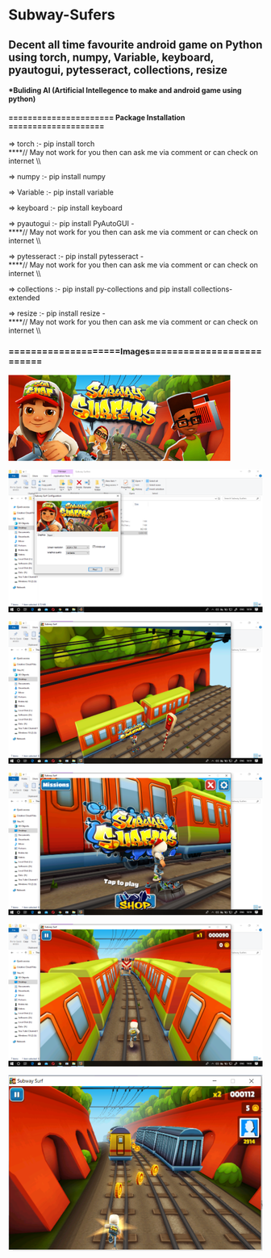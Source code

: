 # Subway-Sufers

## Decent all time favourite android game on Python using torch, numpy, Variable, keyboard, pyautogui, pytesseract, collections, resize 

#### *Buliding AI (Artificial Intellegence to make and android game using python)

#### ====================== Package Installation ====================

=> torch :- pip install torch            
****// May not work for you then can ask me via comment or can check on internet \\\\

=> numpy :- pip install numpy

=> Variable :- pip install variable

=> keyboard :- pip install keyboard

=> pyautogui :- pip install PyAutoGUI -     
****// May not work for you then can ask me via comment or can check on internet \\\\

=> pytesseract :- pip install pytesseract -   
****// May not work for you then can ask me via comment or can check on internet \\\\

=> collections :- pip install py-collections and pip install collections-extended

=> resize :- pip install resize -            
****// May not work for you then can ask me via comment or can check on internet \\\\
### ====================Images==========================

![alt text](https://github.com/aj14799/Subway-Sufers/blob/master/Sreenshots/Screenshot%20(229).bmp)


![alt text](https://github.com/aj14799/Subway-Sufers/blob/master/Sreenshots/Screenshot%20(224).png)


![alt text](https://github.com/aj14799/Subway-Sufers/blob/master/Sreenshots/Screenshot%20(225).png)


![alt text](https://github.com/aj14799/Subway-Sufers/blob/master/Sreenshots/Screenshot%20(226).png)


![alt text](https://github.com/aj14799/Subway-Sufers/blob/master/Sreenshots/Screenshot%20(227).png)


![alt text](https://github.com/aj14799/Subway-Sufers/blob/master/Sreenshots/Screenshot%20(228).png)





